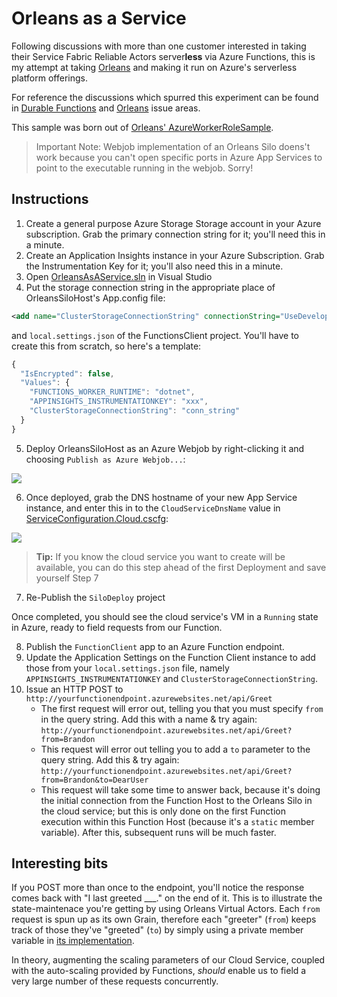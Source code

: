 # Orleans as a Service
Following discussions with more than one customer interested in taking their Service Fabric Reliable Actors server**less** via Azure Functions, this is my attempt at taking [Orleans](http://dotnet.github.io/orleans) and making it run on Azure's serverless platform offerings.

For reference the discussions which spurred this experiment can be found in [Durable Functions](https://github.com/Azure/azure-functions-durable-extension/issues/22) and [Orleans](https://github.com/dotnet/orleans/issues/4131) issue areas.

This sample was born out of [Orleans' AzureWorkerRoleSample](https://github.com/dotnet/orleans/tree/master/Samples/2.0/AzureWorkerRoleSample).

> Important Note: Webjob implementation of an Orleans Silo doens't work because you can't open specific ports in Azure App Services to point to the executable running in the webjob. Sorry!

## Instructions
1. Create a general purpose Azure Storage Storage account in your Azure subscription. Grab the primary connection string for it; you'll need this in a minute.
1. Create an Application Insights instance in your Azure Subscription. Grab the Instrumentation Key for it; you'll also need this in a minute.
1. Open [OrleansAsAService.sln](OrleansAsAService.sln) in Visual Studio
1. Put the storage connection string in the appropriate place of OrleansSiloHost's App.config file:

```xml
<add name="ClusterStorageConnectionString" connectionString="UseDevelopmentStorage=true"/>
```

and `local.settings.json` of the FunctionsClient project. You'll have to create this from scratch, so here's a template:
```js
{
  "IsEncrypted": false,
  "Values": {
    "FUNCTIONS_WORKER_RUNTIME": "dotnet",
    "APPINSIGHTS_INSTRUMENTATIONKEY": "xxx",
    "ClusterStorageConnectionString": "conn_string"
  }
}
```

5. Deploy OrleansSiloHost as an Azure Webjob by right-clicking it and choosing `Publish as Azure Webjob...`:

![](https://brandonhmsdnblog.blob.core.windows.net/images/2018/07/30/5699e905.png)

6. Once deployed, grab the DNS hostname of your new App Service instance, and enter this in to the `CloudServiceDnsName` value in [ServiceConfiguration.Cloud.cscfg](SiloDeploy/ServiceConfiguration.Cloud.cscfg):

![](https://brandonhmsdnblog.blob.core.windows.net/images/2018/07/28/2018-07-27_22-44-40.png)

> **Tip:** If you know the cloud service you want to create will be available, you can do this step ahead of the first Deployment and save yourself Step 7

7. Re-Publish the `SiloDeploy` project

Once completed, you should see the cloud service's VM in a `Running` state in Azure, ready to field requests from our Function.

8. Publish the `FunctionClient` app to an Azure Function endpoint.
1. Update the Application Settings on the Function Client instance to add those from your `local.settings.json` file, namely `APPINSIGHTS_INSTRUMENTATIONKEY` and `ClusterStorageConnectionString`.
1. Issue an HTTP POST to `http://yourfunctionendpoint.azurewebsites.net/api/Greet`
    * The first request will error out, telling you that you must specify `from` in the query string. Add this with a name & try again: `http://yourfunctionendpoint.azurewebsites.net/api/Greet?from=Brandon`
    * This request will error out telling you to add a `to` parameter to the query string. Add this & try again: `http://yourfunctionendpoint.azurewebsites.net/api/Greet?from=Brandon&to=DearUser`
    * This request will take some time to answer back, because it's doing the initial connection from the Function Host to the Orleans Silo in the cloud service; but this is only done on the first Function execution within this Function Host (because it's a `static` member variable). After this, subsequent runs will be much faster.

## Interesting bits
If you POST more than once to the endpoint, you'll notice the response comes back with "I last greeted ___." on the end of it. This is to illustrate the state-maintenace you're getting by using Orleans Virtual Actors. Each `from` request is spun up as its own Grain, therefore each "greeter" (`from`) keeps track of those they've "greeted" (`to`) by simply using a private member variable in [its implementation](Grains/GreetGrain.cs).

In theory, augmenting the scaling parameters of our Cloud Service, coupled with the auto-scaling provided by Functions, *should* enable us to field a very large number of these requests concurrently.
